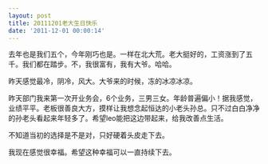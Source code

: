 ```yaml
---
layout: post
title: 20111201老大生日快乐
date: '2011-12-01 00:00:14'
---
```



去年也是我们五个，今年刚巧也是。一样在北大荒。老大挺好的，工资涨到了五千。我们都在踏步。不，我很富有，我有大爷。哈哈。

昨天感觉最冷，阴冷，风大。大爷来的时候，冻的冰凉冰凉。

昨天部门我来第一次开业务会，6个业务，三男三女。年龄普遍偏小！据我感觉，业绩平平。老板很善良大方，摸样让我想念起恒达的小老头孙总。只不过白白净净的孙老头看起来年轻多了。希望leo能把这边带起来，给我改善点生活。

不知道当初的选择是不是对，只好硬着头皮走下去。

我现在感觉很幸福。希望这种幸福可以一直持续下去。


